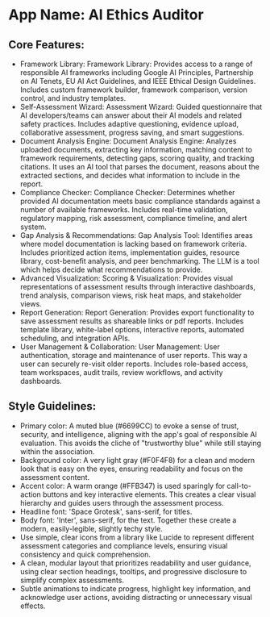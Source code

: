 # **App Name**: AI Ethics Auditor

## Core Features:

- Framework Library: Framework Library: Provides access to a range of responsible AI frameworks including Google AI Principles, Partnership on AI Tenets, EU AI Act Guidelines, and IEEE Ethical Design Guidelines. Includes custom framework builder, framework comparison, version control, and industry templates.
- Self-Assessment Wizard: Assessment Wizard: Guided questionnaire that AI developers/teams can answer about their AI models and related safety practices.  Includes adaptive questioning, evidence upload, collaborative assessment, progress saving, and smart suggestions.
- Document Analysis Engine: Document Analysis Engine: Analyzes uploaded documents, extracting key information, matching content to framework requirements, detecting gaps, scoring quality, and tracking citations.  It uses an AI tool that parses the document, reasons about the extracted sections, and decides what information to include in the report.
- Compliance Checker: Compliance Checker: Determines whether provided AI documentation meets basic compliance standards against a number of available frameworks. Includes real-time validation, regulatory mapping, risk assessment, compliance timeline, and alert system.
- Gap Analysis & Recommendations: Gap Analysis Tool: Identifies areas where model documentation is lacking based on framework criteria.  Includes prioritized action items, implementation guides, resource library, cost-benefit analysis, and peer benchmarking. The LLM is a tool which helps decide what recommendations to provide.
- Advanced Visualization: Scoring & Visualization: Provides visual representations of assessment results through interactive dashboards, trend analysis, comparison views, risk heat maps, and stakeholder views.
- Report Generation: Report Generation: Provides export functionality to save assessment results as shareable links or pdf reports.  Includes template library, white-label options, interactive reports, automated scheduling, and integration APIs.
- User Management & Collaboration: User Management: User authentication, storage and maintenance of user reports. This way a user can securely re-visit older reports. Includes role-based access, team workspaces, audit trails, review workflows, and activity dashboards.

## Style Guidelines:

- Primary color: A muted blue (#6699CC) to evoke a sense of trust, security, and intelligence, aligning with the app's goal of responsible AI evaluation. This avoids the cliche of "trustworthy blue" while still staying within the association.
- Background color: A very light gray (#F0F4F8) for a clean and modern look that is easy on the eyes, ensuring readability and focus on the assessment content.
- Accent color: A warm orange (#FFB347) is used sparingly for call-to-action buttons and key interactive elements. This creates a clear visual hierarchy and guides users through the assessment process.
- Headline font: 'Space Grotesk', sans-serif, for titles.
- Body font: 'Inter', sans-serif, for the text. Together these create a modern, easily-legible, slightly techy style.
- Use simple, clear icons from a library like Lucide to represent different assessment categories and compliance levels, ensuring visual consistency and quick comprehension.
- A clean, modular layout that prioritizes readability and user guidance, using clear section headings, tooltips, and progressive disclosure to simplify complex assessments.
- Subtle animations to indicate progress, highlight key information, and acknowledge user actions, avoiding distracting or unnecessary visual effects.